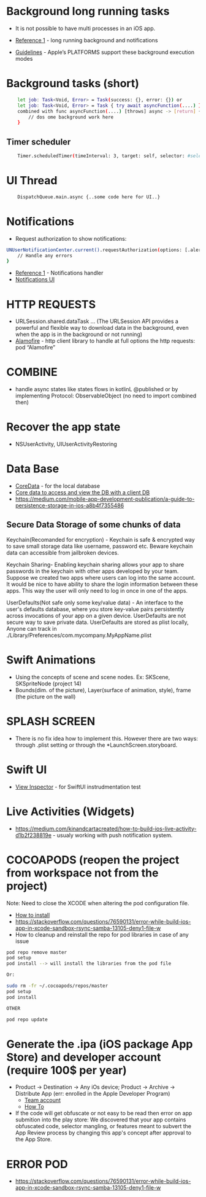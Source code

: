 #  Background long running tasks

- It is not possible to have multi processes in an iOS app.

- [Reference 1](https://janviarora.medium.com/what-long-running-tasks-can-ios-support-in-the-background-9089d1c0112f#:~:text=regular%20phone%20calls.-,Background%20fetch%3A,the%20app%20is%20not%20running.) - long running background and notifications
- [Guidelines](https://developer.apple.com/documentation/xcode/configuring-background-execution-modes) - Apple’s PLATFORMS support these background execution modes

# Background tasks (short)
```sh
    let job: Task<Void, Error> = Task(success: {}, error: {}) or 
    let job: Task<Void, Error> = Task { try await asyncFunction(....) }
    combined with func asyncFunction(....) [throws] async -> [return] {
        // dos ome background work here
    }
```
## Timer scheduler

```sh
    Timer.scheduledTimer(timeInterval: 3, target: self, selector: #selector(splashTimeOut(sender:)), userInfo: nil, repeats: false)
```

# UI Thread
```sh
    DispatchQueue.main.async {..some code here for UI..}
```

#  Notifications

- Request authorization to show notifications:

```sh
UNUserNotificationCenter.current().requestAuthorization(options: [.alert, .badge, .sound]) { granted, error in
    // Handle any errors
}
```
- [Reference 1](@https://janviarora.medium.com/what-long-running-tasks-can-ios-support-in-the-background-9089d1c0112f#:~:text=regular%20phone%20calls.-,Background%20fetch%3A,the%20app%20is%20not%20running.) - Notifications handler
- [Notifications UI](https://developer.apple.com/documentation/uikit/uilocalnotification)

# HTTP REQUESTS

- URLSession.shared.dataTask ... (The URLSession API provides a powerful and flexible way to download data in the background, even when the app is in the background or not running)
- [Alamofire](https://codewithchris.com/alamofire/) - http client library to handle at full options the http requests: pod “Alamofire”

# COMBINE

- handle async states like states flows in kotlinL @published or by implementing Protocol: ObservableObject (no need to import combined then)

# Recover the app state

- NSUserActivity, UIUserActivityRestoring

# Data Base

- [CoreData](https://developer.apple.com/documentation/coredata/) - for the local database
- [Core data to access and view the DB with a client DB](
https://stackoverflow.com/questions/10239634/how-can-i-check-what-is-stored-in-my-core-data-database)
- https://medium.com/mobile-app-development-publication/a-guide-to-persistence-storage-in-ios-a8b4f7355486

## Secure Data Storage of some chunks of data

Keychain(Recomanded for encryption) - Keychain is safe & encrypted way to save small storage data like username, password etc. Beware keychain data can accessible from jailbroken devices. 

Keychain Sharing- Enabling keychain sharing allows your app to share passwords in the keychain with other apps developed by your team. Suppose we created two apps where users can log into the same account. It would be nice to have ability to share the login information between these apps. This way the user will only need to log in once in one of the apps.

UserDefaults(Not safe only some key/value data) - An interface to the user's defaults database, where you store key-value pairs persistently across invocations of your app on a given device. UserDefaults are not secure way to save private data. UserDefaults are stored as plist locally, Anyone can track in ./Library/Preferences/com.mycompany.MyAppName.plist


# Swift Animations

- Using the concepts of scene and scene nodes. Ex: SKScene, SKSpriteNode (project 14)
- Bounds(dim. of the picture), Layer(surface of animation, style), frame (the picture on the wall)

# SPLASH SCREEN

- There is no fix idea how to implement this. However there are two ways: through .plist setting or through the *LaunchScreen.storyboard.

# Swift UI

- [View Inspector](https://github.com/nalexn/ViewInspector) - for SwiftUI instrudmentation test

# Live Activities (Widgets)

- https://medium.com/kinandcartacreated/how-to-build-ios-live-activity-d1b2f238819e - usualy working with push notification system.

# COCOAPODS (reopen the project from workspace not from the project)

Note: Need to close the XCODE when altering the pod configuration file.

- [How to install](https://stackoverflow.com/questions/20755044/how-do-i-install-cocoapods)
- https://stackoverflow.com/questions/76590131/error-while-build-ios-app-in-xcode-sandbox-rsync-samba-13105-deny1-file-w
- How to cleanup and reinstall the repo for pod libraries in case of any issue

```sh
pod repo remove master 
pod setup 
pod install --> will install the libraries from the pod file

Or: 

sudo rm -fr ~/.cocoapods/repos/master 
pod setup 
pod install

OTHER

pod repo update

```

# Generate the .ipa (iOS package App Store) and developer account (require 100$ per year)

- Product -> Destination -> Any iOs device; Product -> Archive -> Distribute App (err: enrolled in the Apple Developer Program)
    - [Team account](https://developer.apple.com/account)
    - [How To](https://developer-docs.citrix.com/en-us/mobile-application-integration/mam-sdk-for-ios-and-ipads/generating-an-ipa.html)
- If the code will get obfuscate or not easy to be read then error on app submition into the play store: We discovered that your app contains obfuscated code, selector mangling, or features meant to subvert the App Review process by changing this app's concept after approval to the App Store.

# ERROR POD

- https://stackoverflow.com/questions/76590131/error-while-build-ios-app-in-xcode-sandbox-rsync-samba-13105-deny1-file-w
